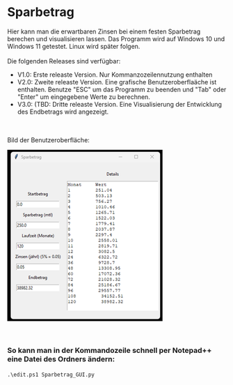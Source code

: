 # Sparbetrag
Hier kann man die erwartbaren Zinsen bei einem festen Sparbetrag berechen und visualisieren lassen.
Das Programm wird auf Windows 10 und Windows 11 getestet. Linux wird später folgen.<br>
<br>
Die folgenden Releases sind verfügbar:
- V1.0: Erste releaste Version. Nur Kommanzozeilennutzung enthalten
- V2.0: Zweite releaste Version. Eine grafische Benutzeroberflaäche ist enthalten. Benutze "ESC" um das Programm zu beenden und "Tab" oder "Enter" um eingegebene Werte zu berechnen.
- V3.0: (TBD: Dritte releaste Version. Eine Visualisierung der Entwicklung des Endbetrags wird angezeigt.
<br>
<br>
Bild der Benutzeroberfläche:

![Bild der GUI](Foto_GUI.png)

<br>

### So kann man in der Kommandozeile schnell per Notepad++ eine Datei des Ordners ändern:
`.\edit.ps1 Sparbetrag_GUI.py`
